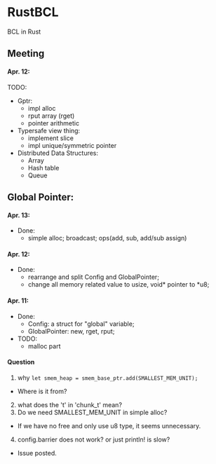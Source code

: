 # RustBCL
BCL in Rust

## Meeting
#### Apr. 12:
TODO:
- Gptr:
  - impl alloc
  - rput array (rget)
  - pointer arithmetic
- Typersafe view thing:
  - implement slice
  - impl unique/symmetric pointer
- Distributed Data Structures:
  - Array
  - Hash table
  - Queue

## Global Pointer:
#### Apr. 13:
- Done:
  - simple alloc; broadcast; ops(add, sub, add/sub assign)
#### Apr. 12:
- Done:
  - rearrange and split Config and GlobalPointer;
  - change all memory related value to usize, void\* pointer to \*u8;

#### Apr. 11:
- Done:
  - Config: a struct for "global" variable;
  - GlobalPointer: new, rget, rput;
- TODO:
  - malloc part
  
#### Question
1. why `let smem_heap = smem_base_ptr.add(SMALLEST_MEM_UNIT);`
- Where is it from? 
2. what does the 't' in 'chunk_t' mean?
3. Do we need SMALLEST_MEM_UNIT in simple alloc?
- If we have no free and only use u8 type, it seems unnecessary.

4. config.barrier does not work? or just println! is slow?
- Issue posted.
